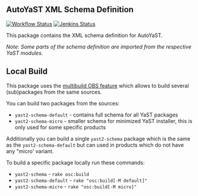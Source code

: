 ## AutoYaST XML Schema Definition

[![Workflow Status](https://github.com/yast/yast-perl-bindings/workflows/CI/badge.svg?branch=master)](
https://github.com/yast/yast-perl-bindings/actions?query=branch%3Amaster)
[![Jenkins Status](https://ci.opensuse.org/buildStatus/icon?job=yast-yast-perl-bindings-master)](
https://ci.opensuse.org/view/Yast/job/yast-yast-perl-bindings-master/)

This package contains the XML schema definition for AutoYaST.

*Note: Some parts of the schema definition are imported from the respective
YaST modules.*

## Local Build

This package uses the [multibuild OBS feature](
https://openbuildservice.org/help/manuals/obs-user-guide/cha.obs.multibuild.html)
which allows to build several (sub)packages from the same sources.

You can build two packages from the sources:

- `yast2-schema-default` - contains full schema for all YaST packages
- `yast2-schema-micro` - smaller schema for minimized YaST installer,
  this is only used for some specific products

Additionally you can build a single `yast2-schema` package which is the same
as the `yast2-schema-default` but can used in products which do not have
any "micro' variant.

To build a specific package locally run these commands:

- `yast2-schema` - `rake osc:build`
- `yast2-schema-default` - `rake "osc:build[-M default]"`
- `yast2-schema-micro` - `rake "osc:build[-M micro]"`
